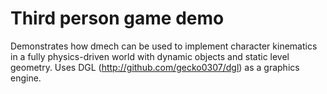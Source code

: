 Third person game demo
======================
Demonstrates how dmech can be used to implement character kinematics in a fully physics-driven world with dynamic objects and static level geometry.
Uses DGL (http://github.com/gecko0307/dgl) as a graphics engine.
